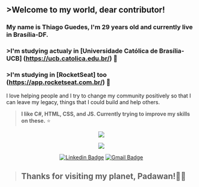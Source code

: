 ## >Welcome to my world, dear contributor! 
### My name is Thiago Guedes, I'm 29 years old and currently live in Brasília-DF. 
### >I'm studying actualy in [Universidade Católica de Brasília-UCB] (https://ucb.catolica.edu.br/) 🔭
### >I'm studying in [RocketSeat] too (https://app.rocketseat.com.br/) 🎯

I love helping people and I try to change my community positively
so that I can leave my legacy, things that I could build and help others.

>**I like C#, HTML, CSS, and JS. Currently trying to improve my skills on these.** ⭐️

<p align="center">
  <img align="center" src="https://github-readme-stats.vercel.app/api?username=Guedesou&show_icons=true&theme=gruvbox"> 
</p>

<p align="center">
  <img align="center" src="https://github-readme-stats.vercel.app/api/top-langs/?username=Guedesou&layout=compact&theme=gruvbox"> 
</p>

<p align="center">
<a href="https://www.linkedin.com/in/guedesou/" target="blank"><img alt="Linkedin Badge" src="https://img.shields.io/badge/-Thiago%20Guedes-563D7C?style=flat-square&logo=Linkedin&logoColor=white&link=https://www.linkedin.com/in/guedesou/"/></a>
<a href="mailto:sradtsor@gmail.com" target="blank"><img alt="Gmail Badge" src="https://img.shields.io/badge/-sradtsor@gmail.com-563D7C?style=flat-square&logo=Gmail&logoColor=orange&link=mailto:sradtsor@gmail.com"/></a>
</p>

> ## Thanks for visiting my planet, Padawan!👨‍🚀
